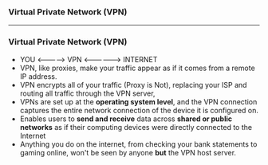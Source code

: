 ### Virtual Private Network (VPN)


----------------------------------------------

### Virtual Private Network (VPN)

* YOU <-----> VPN <------> INTERNET
* VPN, like proxies, make your traffic appear as if it comes from a remote IP address.
* VPN encrypts all of your traffic (Proxy is Not), replacing your ISP and routing all traffic through the VPN server, 
* VPNs are set up at the **operating system level**, and the VPN connection captures the entire network connection of the device it is configured on.
* Enables users to **send and receive** data across **shared or public networks** as if their computing devices were directly connected to the Internet
* Anything you do on the internet, from checking your bank statements to gaming online, won't be seen by anyone **but** the VPN host server.
